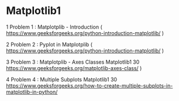 # Matplotlib1

1 Problem 1 : Matplotplib - Introduction	(	https://www.geeksforgeeks.org/python-introduction-matplotlib/ )

2 Problem 2 : Pyplot in Matplotplib (	https://www.geeksforgeeks.org/python-introduction-matplotlib/ )

3 Problem 3 : Matplotplib - Axes Classes	Matplotlib1	30	https://www.geeksforgeeks.org/matplotlib-axes-class/ )

4 Problem 4 : Multiple Subplots	Matplotlib1	30	https://www.geeksforgeeks.org/how-to-create-multiple-subplots-in-matplotlib-in-python/
